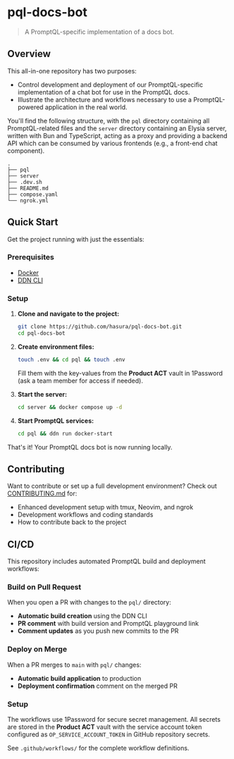 # pql-docs-bot

> A PromptQL-specific implementation of a docs bot.

## Overview

This all-in-one repository has two purposes:

- Control development and deployment of our PromptQL-specific implementation of a chat bot for use in the PromptQL docs.
- Illustrate the architecture and workflows necessary to use a PromptQL-powered application in the real world.

You'll find the following structure, with the `pql` directory containing all PromptQL-related files and the `server`
directory containing an Elysia server, written with Bun and TypeScript, acting as a proxy and providing a backend API
which can be consumed by various frontends (e.g., a front-end chat component).

```plaintext
.
├── pql
├── server
├── .dev.sh
├── README.md
├── compose.yaml
└── ngrok.yml
```

## Quick Start

Get the project running with just the essentials:

### Prerequisites

- [Docker](https://docs.docker.com/get-docker/)
- [DDN CLI](https://promptql.io/docs/reference/cli/installation/)

### Setup

1. **Clone and navigate to the project:**

   ```sh
   git clone https://github.com/hasura/pql-docs-bot.git
   cd pql-docs-bot
   ```

2. **Create environment files:**

   ```sh
   touch .env && cd pql && touch .env
   ```

   Fill them with the key-values from the **Product ACT** vault in 1Password (ask a team member for access if needed).

3. **Start the server:**

   ```sh
   cd server && docker compose up -d
   ```

4. **Start PromptQL services:**
   ```sh
   cd pql && ddn run docker-start
   ```

That's it! Your PromptQL docs bot is now running locally.

## Contributing

Want to contribute or set up a full development environment? Check out [CONTRIBUTING.md](CONTRIBUTING.md) for:

- Enhanced development setup with tmux, Neovim, and ngrok
- Development workflows and coding standards
- How to contribute back to the project

## CI/CD

This repository includes automated PromptQL build and deployment workflows:

### Build on Pull Request

When you open a PR with changes to the `pql/` directory:

- **Automatic build creation** using the DDN CLI
- **PR comment** with build version and PromptQL playground link
- **Comment updates** as you push new commits to the PR

### Deploy on Merge

When a PR merges to `main` with `pql/` changes:

- **Automatic build application** to production
- **Deployment confirmation** comment on the merged PR

### Setup

The workflows use 1Password for secure secret management. All secrets are stored in the **Product ACT** vault with the
service account token configured as `OP_SERVICE_ACCOUNT_TOKEN` in GitHub repository secrets.

See `.github/workflows/` for the complete workflow definitions.
